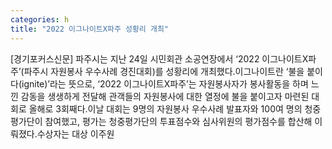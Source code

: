 ```yaml
---
categories: h
title: "2022 이그나이트X파주 성황리 개최"
---
```

[경기포커스신문] 파주시는 지난 24일 시민회관 소공연장에서 ‘2022 이그나이트X파주’(파주시 자원봉사 우수사례 경진대회)를 성황리에 개최했다.이그나이트란 ‘불을 붙이다(ignite)’라는 뜻으로, ‘2022 이그나이트X파주’는 자원봉사자가 봉사활동을 하며 느낀 감동을 생생하게 전달해 관객들의 자원봉사에 대한 열정에 불을 붙이고자 마련된 대회로 올해로 3회째다.이날 대회는 9명의 자원봉사 우수사례 발표자와 100여 명의 청중평가단이 참여했고, 평가는 청중평가단의 투표점수와 심사위원의 평가점수를 합산해 이뤄졌다.수상자는 대상 이주원